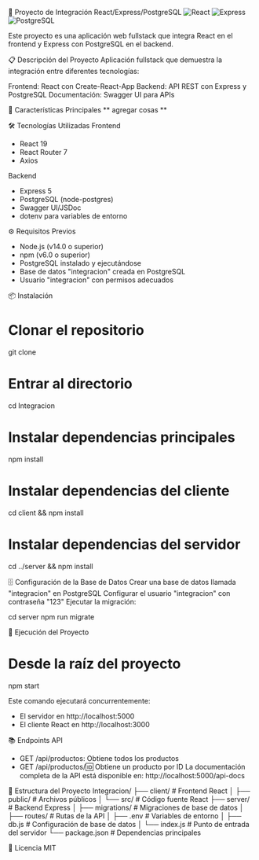 🔄 Proyecto de Integración React/Express/PostgreSQL
<img alt="React" src="https://img.shields.io/badge/React-19.1.0-blue.svg">
<img alt="Express" src="https://img.shields.io/badge/Express-5.1.0-green.svg">
<img alt="PostgreSQL" src="https://img.shields.io/badge/PostgreSQL-8.16.0-orange.svg">

Este proyecto es una aplicación web fullstack que integra React en el frontend y Express con PostgreSQL en el backend.

📋 Descripción del Proyecto
Aplicación fullstack que demuestra la integración entre diferentes tecnologías:

Frontend: React con Create-React-App
Backend: API REST con Express y PostgreSQL
Documentación: Swagger UI para APIs

🔑 Características Principales
** agregar cosas **

🛠️ Tecnologías Utilizadas
 Frontend 
 - React 19
 - React Router 7
 - Axios

 Backend
 - Express 5
 - PostgreSQL (node-postgres)
 - Swagger UI/JSDoc
 - dotenv para variables de entorno


⚙️ Requisitos Previos
- Node.js (v14.0 o superior)
- npm (v6.0 o superior)
- PostgreSQL instalado y ejecutándose
- Base de datos "integracion" creada en PostgreSQL
- Usuario "integracion" con permisos adecuados

📦 Instalación
# Clonar el repositorio
git clone <repositorio>

# Entrar al directorio
cd Integracion

# Instalar dependencias principales
npm install

# Instalar dependencias del cliente
cd client && npm install

# Instalar dependencias del servidor
cd ../server && npm install

🗄️ Configuración de la Base de Datos
Crear una base de datos llamada "integracion" en PostgreSQL
Configurar el usuario "integracion" con contraseña "123"
Ejecutar la migración:

cd server
npm run migrate

🚀 Ejecución del Proyecto
# Desde la raíz del proyecto
npm start

Este comando ejecutará concurrentemente:

- El servidor en http://localhost:5000
- El cliente React en http://localhost:3000


📚 Endpoints API
- GET /api/productos: Obtiene todos los productos
- GET /api/productos/:id: Obtiene un producto por ID
La documentación completa de la API está disponible en: http://localhost:5000/api-docs

📁 Estructura del Proyecto
Integracion/
├── client/              # Frontend React
│   ├── public/          # Archivos públicos
│   └── src/             # Código fuente React
├── server/              # Backend Express
│   ├── migrations/      # Migraciones de base de datos
│   ├── routes/          # Rutas de la API
│   ├── .env             # Variables de entorno
│   ├── db.js            # Configuración de base de datos
│   └── index.js         # Punto de entrada del servidor
└── package.json         # Dependencias principales

📝 Licencia
MIT